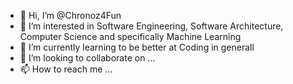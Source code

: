 - 👋 Hi, I’m @Chronoz4Fun
- 👀 I’m interested in Software Engineering, Software Architecture, Computer Science and specifically Machine Learning
- 🌱 I’m currently learning to be better at Coding in generall
- 💞️ I’m looking to collaborate on ...
- 📫 How to reach me ...

<!---
Chronoz4Fun/Chronoz4Fun is a ✨ special ✨ repository because its `README.md` (this file) appears on your GitHub profile.
You can click the Preview link to take a look at your changes.
--->
